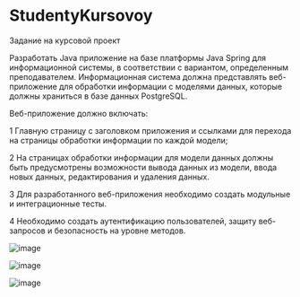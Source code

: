 # StudentyKursovoy

Задание на курсовой проект

Разработать Java приложение на базе платформы Java Spring для
информационной системы, в соответствии с вариантом, определенным
преподавателем.
Информационная система должна представлять веб-приложение для
обработки информации с моделями данных, которые должны храниться в базе
данных PostgreSQL.

Веб-приложение должно включать:

1 Главную страницу с заголовком приложения и ссылками для перехода
на страницы обработки информации по каждой модели;

2 На страницах обработки информации для модели данных должны
быть предусмотрены возможности вывода данных из модели, ввода
новых данных, редактирования и удаления данных.

3 Для разработанного веб-приложения необходимо создать модульные и
интеграционные тесты.

4 Необходимо создать аутентификацию пользователей, защиту веб-
запросов и безопасность на уровне методов.

![image](https://github.com/user-attachments/assets/0a357d1c-4898-4a96-808c-3d527a17288f)

![image](https://github.com/user-attachments/assets/d004a4c6-7b72-43bd-a980-f9fbb1ac9152)

![image](https://github.com/user-attachments/assets/2e16442f-dd71-45b6-bc41-fc9d21a45b07)




